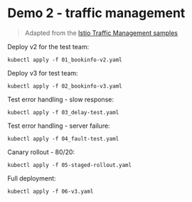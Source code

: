 
# Demo 2 - traffic management

> Adapted from the [Istio Traffic Management samples](https://istio.io/docs/tasks/traffic-management/)

Deploy v2 for the test team:

```
kubectl apply -f 01_bookinfo-v2.yaml
```

Deploy v3 for test team:

```
kubectl apply -f 02_bookinfo-v3.yaml
```

Test error handling - slow response:

```
kubectl apply -f 03_delay-test.yaml
```

Test error handling - server failure:

```
kubectl apply -f 04_fault-test.yaml
```

Canary rollout - 80/20:

```
kubectl apply -f 05-staged-rollout.yaml
```

Full deployment:

```
kubectl apply -f 06-v3.yaml
```
